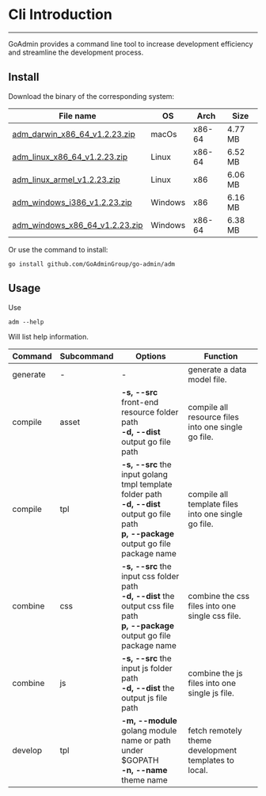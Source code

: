 # Cli Introduction
---

GoAdmin provides a command line tool to increase development efficiency and streamline the development process.

## Install


Download the binary of the corresponding system:

|  File name   | OS  | Arch  | Size  |
|  ----  | ----  | ----  |----  |
| [adm_darwin_x86_64_v1.2.23.zip](http://file.go-admin.cn/go_admin/cli/v1_2_23/adm_darwin_x86_64_v1.2.23.zip)  | macOs | x86-64 | 4.77 MB
| [adm_linux_x86_64_v1.2.23.zip](http://file.go-admin.cn/go_admin/cli/v1_2_23/adm_linux_x86_64_v1.2.23.zip)  | Linux | x86-64   | 6.52 MB
| [adm_linux_armel_v1.2.23.zip](http://file.go-admin.cn/go_admin/cli/v1_2_23/adm_linux_armel_v1.2.23.zip)  | Linux | x86   | 6.06 MB
| [adm_windows_i386_v1.2.23.zip](http://file.go-admin.cn/go_admin/cli/v1_2_23/adm_windows_i386_v1.2.23.zip)  | Windows | x86  |6.16 MB
| [adm_windows_x86_64_v1.2.23.zip](http://file.go-admin.cn/go_admin/cli/v1_2_23/adm_windows_x86_64_v1.2.23.zip)  | Windows | x86-64   |6.38 MB


Or use the command to install:

```
go install github.com/GoAdminGroup/go-admin/adm
```

## Usage

Use

```
adm --help
```

Will list help information.

|  Command  |  Subcommand   | Options  | Function  | 
|  ---- | ---- | ----  | ----  |
| generate  |  - | - | generate a data model file.
| compile  | asset| **-s, --src** front-end resource folder path<br>**-d, --dist** output go file path | compile all resource files into one single go file.
| compile  | tpl | **-s, --src** the input golang tmpl template folder path<br>**-d, --dist** output go file path<br>**p, --package** output go file package name | compile all template files into one single go file.
| combine  | css| **-s, --src** the input css folder path<br>**-d, --dist** the output css file path<br>**p, --package** output go file package name | combine the css files into one single css file.
| combine  | js | **-s, --src** the input js folder path<br>**-d, --dist** the output js file path | combine the js files into one single js file.
| develop  | tpl | **-m, --module** golang module name or path under $GOPATH<br>**-n, --name** theme name | fetch remotely theme development templates to local.
